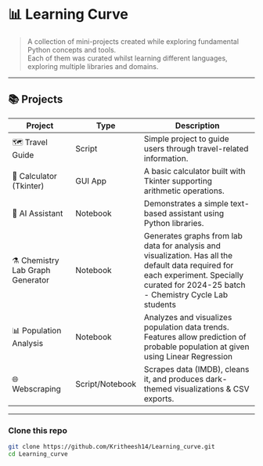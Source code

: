 # 📊 Learning Curve

> A collection of mini-projects created while exploring fundamental Python concepts and tools.  
> Each of them was curated whilst learning different languages, exploring multiple libraries and domains.

---

## 📚 Projects

| Project | Type | Description |
|---------|------|-------------|
| 🗺 Travel Guide | Script | Simple project to guide users through travel-related information. |
| 🧮 Calculator (Tkinter) | GUI App | A basic calculator built with Tkinter supporting arithmetic operations. |
| 🤖 AI Assistant | Notebook | Demonstrates a simple text-based assistant using Python libraries. |
| ⚗ Chemistry Lab Graph Generator | Notebook | Generates graphs from lab data for analysis and visualization. Has all the default data required for each experiment. Specially curated for 2024-25 batch - Chemistry Cycle Lab students |
| 📊 Population Analysis | Notebook | Analyzes and visualizes population data trends. Features allow prediction of probable population at given using Linear Regression |
| 🌐 Webscraping | Script/Notebook | Scrapes data (IMDB), cleans it, and produces dark-themed visualizations & CSV exports. |

---
### Clone this repo
```bash
git clone https://github.com/Kritheesh14/Learning_curve.git
cd Learning_curve
